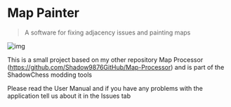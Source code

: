 # Map Painter
> A software for fixing adjacency issues and painting maps

![img](https://github.com/Shadow9876GitHub/Map-Painter/assets/125653767/05a24336-dd76-4333-88b9-96660cffac5a)


This is a small project based on my other repository Map Processor (https://github.com/Shadow9876GitHub/Map-Processor) and is part of the ShadowChess modding tools

Please read the User Manual and if you have any problems with the application tell us about it in the Issues tab
